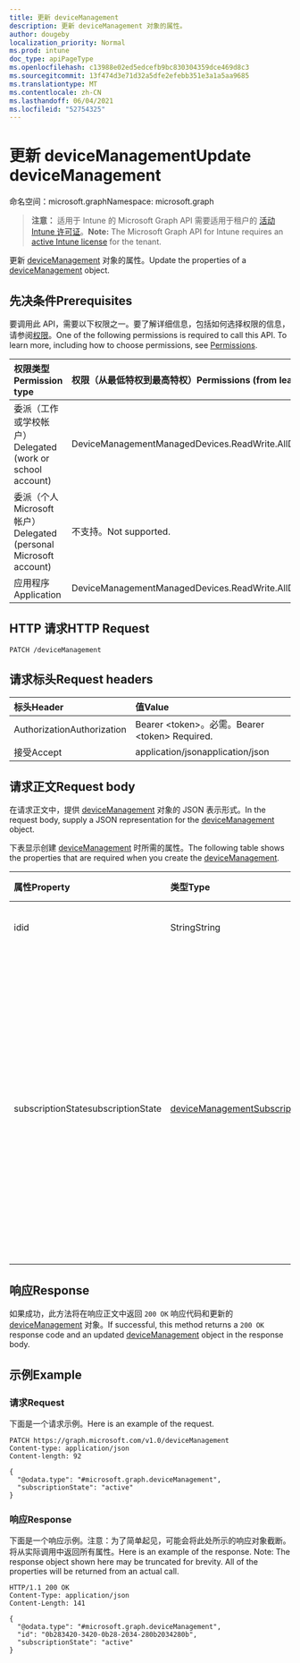 ```yaml
---
title: 更新 deviceManagement
description: 更新 deviceManagement 对象的属性。
author: dougeby
localization_priority: Normal
ms.prod: intune
doc_type: apiPageType
ms.openlocfilehash: c13988e02ed5edcefb9bc830304359dce469d8c3
ms.sourcegitcommit: 13f474d3e71d32a5dfe2efebb351e3a1a5aa9685
ms.translationtype: MT
ms.contentlocale: zh-CN
ms.lasthandoff: 06/04/2021
ms.locfileid: "52754325"
---
```

# <a name="update-devicemanagement"></a><span data-ttu-id="b7d53-103">更新 deviceManagement</span><span class="sxs-lookup"><span data-stu-id="b7d53-103">Update deviceManagement</span></span>

<span data-ttu-id="b7d53-104">命名空间：microsoft.graph</span><span class="sxs-lookup"><span data-stu-id="b7d53-104">Namespace: microsoft.graph</span></span>

> <span data-ttu-id="b7d53-105">**注意：** 适用于 Intune 的 Microsoft Graph API 需要适用于租户的 [活动 Intune 许可证](https://go.microsoft.com/fwlink/?linkid=839381)。</span><span class="sxs-lookup"><span data-stu-id="b7d53-105">**Note:** The Microsoft Graph API for Intune requires an [active Intune license](https://go.microsoft.com/fwlink/?linkid=839381) for the tenant.</span></span>

<span data-ttu-id="b7d53-106">更新 [deviceManagement](../resources/intune-devices-devicemanagement.md) 对象的属性。</span><span class="sxs-lookup"><span data-stu-id="b7d53-106">Update the properties of a [deviceManagement](../resources/intune-devices-devicemanagement.md) object.</span></span>

## <a name="prerequisites"></a><span data-ttu-id="b7d53-107">先决条件</span><span class="sxs-lookup"><span data-stu-id="b7d53-107">Prerequisites</span></span>
<span data-ttu-id="b7d53-p101">要调用此 API，需要以下权限之一。要了解详细信息，包括如何选择权限的信息，请参阅[权限](/graph/permissions-reference)。</span><span class="sxs-lookup"><span data-stu-id="b7d53-p101">One of the following permissions is required to call this API. To learn more, including how to choose permissions, see [Permissions](/graph/permissions-reference).</span></span>

|<span data-ttu-id="b7d53-110">权限类型</span><span class="sxs-lookup"><span data-stu-id="b7d53-110">Permission type</span></span>|<span data-ttu-id="b7d53-111">权限（从最低特权到最高特权）</span><span class="sxs-lookup"><span data-stu-id="b7d53-111">Permissions (from least to most privileged)</span></span>|
|:---|:---|
|<span data-ttu-id="b7d53-112">委派（工作或学校帐户）</span><span class="sxs-lookup"><span data-stu-id="b7d53-112">Delegated (work or school account)</span></span>|<span data-ttu-id="b7d53-113">DeviceManagementManagedDevices.ReadWrite.All</span><span class="sxs-lookup"><span data-stu-id="b7d53-113">DeviceManagementManagedDevices.ReadWrite.All</span></span>|
|<span data-ttu-id="b7d53-114">委派（个人 Microsoft 帐户）</span><span class="sxs-lookup"><span data-stu-id="b7d53-114">Delegated (personal Microsoft account)</span></span>|<span data-ttu-id="b7d53-115">不支持。</span><span class="sxs-lookup"><span data-stu-id="b7d53-115">Not supported.</span></span>|
|<span data-ttu-id="b7d53-116">应用程序</span><span class="sxs-lookup"><span data-stu-id="b7d53-116">Application</span></span>|<span data-ttu-id="b7d53-117">DeviceManagementManagedDevices.ReadWrite.All</span><span class="sxs-lookup"><span data-stu-id="b7d53-117">DeviceManagementManagedDevices.ReadWrite.All</span></span>|

## <a name="http-request"></a><span data-ttu-id="b7d53-118">HTTP 请求</span><span class="sxs-lookup"><span data-stu-id="b7d53-118">HTTP Request</span></span>
<!-- {
  "blockType": "ignored"
}
-->
``` http
PATCH /deviceManagement
```

## <a name="request-headers"></a><span data-ttu-id="b7d53-119">请求标头</span><span class="sxs-lookup"><span data-stu-id="b7d53-119">Request headers</span></span>
|<span data-ttu-id="b7d53-120">标头</span><span class="sxs-lookup"><span data-stu-id="b7d53-120">Header</span></span>|<span data-ttu-id="b7d53-121">值</span><span class="sxs-lookup"><span data-stu-id="b7d53-121">Value</span></span>|
|:---|:---|
|<span data-ttu-id="b7d53-122">Authorization</span><span class="sxs-lookup"><span data-stu-id="b7d53-122">Authorization</span></span>|<span data-ttu-id="b7d53-123">Bearer &lt;token&gt;。必需。</span><span class="sxs-lookup"><span data-stu-id="b7d53-123">Bearer &lt;token&gt; Required.</span></span>|
|<span data-ttu-id="b7d53-124">接受</span><span class="sxs-lookup"><span data-stu-id="b7d53-124">Accept</span></span>|<span data-ttu-id="b7d53-125">application/json</span><span class="sxs-lookup"><span data-stu-id="b7d53-125">application/json</span></span>|

## <a name="request-body"></a><span data-ttu-id="b7d53-126">请求正文</span><span class="sxs-lookup"><span data-stu-id="b7d53-126">Request body</span></span>
<span data-ttu-id="b7d53-127">在请求正文中，提供 [deviceManagement](../resources/intune-devices-devicemanagement.md) 对象的 JSON 表示形式。</span><span class="sxs-lookup"><span data-stu-id="b7d53-127">In the request body, supply a JSON representation for the [deviceManagement](../resources/intune-devices-devicemanagement.md) object.</span></span>

<span data-ttu-id="b7d53-128">下表显示创建 [deviceManagement](../resources/intune-devices-devicemanagement.md) 时所需的属性。</span><span class="sxs-lookup"><span data-stu-id="b7d53-128">The following table shows the properties that are required when you create the [deviceManagement](../resources/intune-devices-devicemanagement.md).</span></span>

|<span data-ttu-id="b7d53-129">属性</span><span class="sxs-lookup"><span data-stu-id="b7d53-129">Property</span></span>|<span data-ttu-id="b7d53-130">类型</span><span class="sxs-lookup"><span data-stu-id="b7d53-130">Type</span></span>|<span data-ttu-id="b7d53-131">说明</span><span class="sxs-lookup"><span data-stu-id="b7d53-131">Description</span></span>|
|:---|:---|:---|
|<span data-ttu-id="b7d53-132">id</span><span class="sxs-lookup"><span data-stu-id="b7d53-132">id</span></span>|<span data-ttu-id="b7d53-133">String</span><span class="sxs-lookup"><span data-stu-id="b7d53-133">String</span></span>|<span data-ttu-id="b7d53-134">设备唯一标识符</span><span class="sxs-lookup"><span data-stu-id="b7d53-134">Unique Identifier for the device</span></span>|
|<span data-ttu-id="b7d53-135">subscriptionState</span><span class="sxs-lookup"><span data-stu-id="b7d53-135">subscriptionState</span></span>|[<span data-ttu-id="b7d53-136">deviceManagementSubscriptionState</span><span class="sxs-lookup"><span data-stu-id="b7d53-136">deviceManagementSubscriptionState</span></span>](../resources/intune-devices-devicemanagementsubscriptionstate.md)|<span data-ttu-id="b7d53-137">租户移动设备管理订阅状态。</span><span class="sxs-lookup"><span data-stu-id="b7d53-137">Tenant mobile device management subscription state.</span></span> <span data-ttu-id="b7d53-138">可取值为：`pending`、`active`、`warning`、`disabled`、`deleted`、`blocked`、`lockedOut`。</span><span class="sxs-lookup"><span data-stu-id="b7d53-138">Possible values are: `pending`, `active`, `warning`, `disabled`, `deleted`, `blocked`, `lockedOut`.</span></span>|



## <a name="response"></a><span data-ttu-id="b7d53-139">响应</span><span class="sxs-lookup"><span data-stu-id="b7d53-139">Response</span></span>
<span data-ttu-id="b7d53-140">如果成功，此方法将在响应正文中返回 `200 OK` 响应代码和更新的 [deviceManagement](../resources/intune-devices-devicemanagement.md) 对象。</span><span class="sxs-lookup"><span data-stu-id="b7d53-140">If successful, this method returns a `200 OK` response code and an updated [deviceManagement](../resources/intune-devices-devicemanagement.md) object in the response body.</span></span>

## <a name="example"></a><span data-ttu-id="b7d53-141">示例</span><span class="sxs-lookup"><span data-stu-id="b7d53-141">Example</span></span>

### <a name="request"></a><span data-ttu-id="b7d53-142">请求</span><span class="sxs-lookup"><span data-stu-id="b7d53-142">Request</span></span>
<span data-ttu-id="b7d53-143">下面是一个请求示例。</span><span class="sxs-lookup"><span data-stu-id="b7d53-143">Here is an example of the request.</span></span>
``` http
PATCH https://graph.microsoft.com/v1.0/deviceManagement
Content-type: application/json
Content-length: 92

{
  "@odata.type": "#microsoft.graph.deviceManagement",
  "subscriptionState": "active"
}
```

### <a name="response"></a><span data-ttu-id="b7d53-144">响应</span><span class="sxs-lookup"><span data-stu-id="b7d53-144">Response</span></span>
<span data-ttu-id="b7d53-p103">下面是一个响应示例。注意：为了简单起见，可能会将此处所示的响应对象截断。将从实际调用中返回所有属性。</span><span class="sxs-lookup"><span data-stu-id="b7d53-p103">Here is an example of the response. Note: The response object shown here may be truncated for brevity. All of the properties will be returned from an actual call.</span></span>
``` http
HTTP/1.1 200 OK
Content-Type: application/json
Content-Length: 141

{
  "@odata.type": "#microsoft.graph.deviceManagement",
  "id": "0b283420-3420-0b28-2034-280b2034280b",
  "subscriptionState": "active"
}
```




